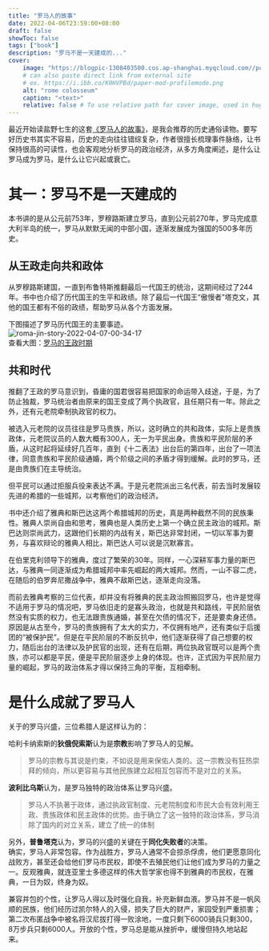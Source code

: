 ```yaml
---
title: "罗马人的故事"
date: 2022-04-06T23:59:00+08:00
draft: false
showToc: false
tags: ["book"]
description: "罗马不是一天建成的..."
cover:
    image: "https://blogpic-1308403500.cos.ap-shanghai.myqcloud.com//posts-coversroma-jin-story-2022-04-07-00-08-35.png"
    # can also paste direct link from external site
    # ex. https://i.ibb.co/K0HVPBd/paper-mod-profilemode.png
    alt: "rome colosseum"
    caption: "<text>"
    relative: false # To use relative path for cover image, used in hugo Page-bundles
---
```


最近开始读盐野七生的这套[《罗马人的故事》](https://book.douban.com/subject/25777432/)，是我会推荐的历史通俗读物。要写好历史书其实不容易，历史的走向往往错综复杂，作者很擅长梳理事件脉络，让书保持很高的可读性，也会客观地分析罗马的政治经济，从多方角度阐述，是什么让罗马成为罗马，是什么让它兴起或衰亡。

# 其一：罗马不是一天建成的
本书讲的是从公元前753年，罗穆路斯建立罗马，直到公元前270年，罗马完成意大利半岛的统一，罗马从默默无闻的中部小国，逐渐发展成为强国的500多年历史。

## 从王政走向共和政体
从罗穆路斯建国，一直到布鲁特斯推翻最后一代国王的统治，这期间经过了244年。书中也介绍了历代国王的生平和政绩。除了最后一代国王“傲慢者”塔克文，其他的国王都有不俗的政绩，帮助罗马从各个方面发展。  

下图描述了罗马历代国王的主要事迹。
![roma-jin-story-2022-04-07-00-34-17](https://blogpic-1308403500.cos.ap-shanghai.myqcloud.com//posts-coversroma-jin-story-2022-04-07-00-34-17.png)  
查看大图：[罗马的王政时期](https://blogpic-1308403500.cos.ap-shanghai.myqcloud.com//posts-coversroma-jin-story-2022-04-07-00-34-17.png)  

## 共和时代
推翻了王政的罗马意识到，昏庸的国君很容易把国家的命运带入歧途，于是，为了防止独裁，罗马统治者由原来的国王变成了两个执政官，且任期只有一年。除此之外，还有元老院牵制执政官的权力。

被选入元老院的议员往往是罗马贵族，所以，这时确立的共和政体，实际上是贵族政体，元老院议员的人数大概有300人，无一为平民出身。贵族和平民阶层的矛盾，从这时起将延续好几百年，直到《十二表法》出台后的第四年，出台了一项法律，同意贵族和平民阶级通婚，两个阶级之间的矛盾才得到缓解。此时的罗马，还是由贵族们在主导统治。

但平民可以通过拒服兵役来表达不满。于是元老院派出三名代表，前去当时发展较先进的希腊的一些城邦，以考察他们的政治经济。

书中还介绍了雅典和斯巴达这两个希腊城邦的历史，真是两种截然不同的民族秉性。雅典人崇尚自由和思考，雅典也是人类历史上第一个确立民主政治的城邦。斯巴达则崇尚武力，这跟他们长期的内战有关，斯巴达非常封闭，一切以军事为要务，与喜欢辩论的雅典人相比，斯巴达人可以说是沉默寡言。

在伯里克利领导下的雅典，度过了繁荣的30年。同样，一心深耕军事力量的斯巴达，与雅典一同逐渐成为希腊城邦中率先崛起的两大城邦。然而，一山不容二虎，在随后的伯罗奔尼撒战争中，雅典不敌斯巴达，逐渐走向没落。

而前去雅典考察的三位代表，却并没有将雅典的民主政治照搬回罗马，也许是觉得不适用于罗马的情况吧，罗马依旧走的是寡头政治，也就是共和路线，平民阶层依然没有实质的权力，也无法跟贵族通婚，甚至在欠债的情况下，还是要卖身还债。原因是从古至今，罗马的贵族拥有了太大的实力，不仅拥有地产，还有类似于后援团的“被保护民”。但是在平民阶层的不断反抗中，他们逐渐获得了自己想要的权力，随后出台的法律以及护民官的出现，还有在后期，两位执政官既可以是两个贵族，亦可以都是平民，便是平民阶层逐步上身的体现。也许，正式因为平民阶层力量的崛起，罗马的政治体系才得以保持三角的平衡，互相牵制。

# 是什么成就了罗马人
关于的罗马兴盛，三位希腊人是这样认为的：

哈利卡纳索斯的**狄俄倪索斯**认为是**宗教**影响了罗马人的见解。
> 罗马的宗教与其说是约束，不如说是用来保佑人类的。这一宗教没有狂热崇拜的倾向，所以更容易与其他民族建立起相互包容而不是对立的关系。

**波利比乌斯**认为，是罗马独特的政治体系让罗马兴盛。
> 罗马人不执著于政体，通过执政官制度、元老院制度和市民大会有效利用王政、贵族政体和民主政体的优势。由于确立了这一独特的政治体系，罗马消除了国内的对立关系，建立了统一的体制

另外，**普鲁塔克**认为，罗马的兴盛的关键在于**同化失败者**的决策。  
确实，罗马人非常包容。作为战胜方，罗马人通常不会掠杀俘虏，他们更愿意同化战败方，甚至还会给他们罗马市民权，即使不去殖民他们让他们成为罗马的力量之一。反观雅典，就连亚里士多德这样的伟大哲学家也得不到雅典的市民权，在雅典，一日为奴，终身为奴。

兼容并包的个性，让罗马人得以及时强化自我，补充新鲜血液。罗马并不是一帆风顺的民族，他们经历过凯尔特人的入侵，损失了巨大的财产，家园受到严重损害；第二次布匿战争中被名将汉尼拔打得一败涂地，一度只剩下6000骑兵只剩300，8万步兵只剩6000人。开放的个性，罗马总是能从挫折中，缓慢但持久地站起来。